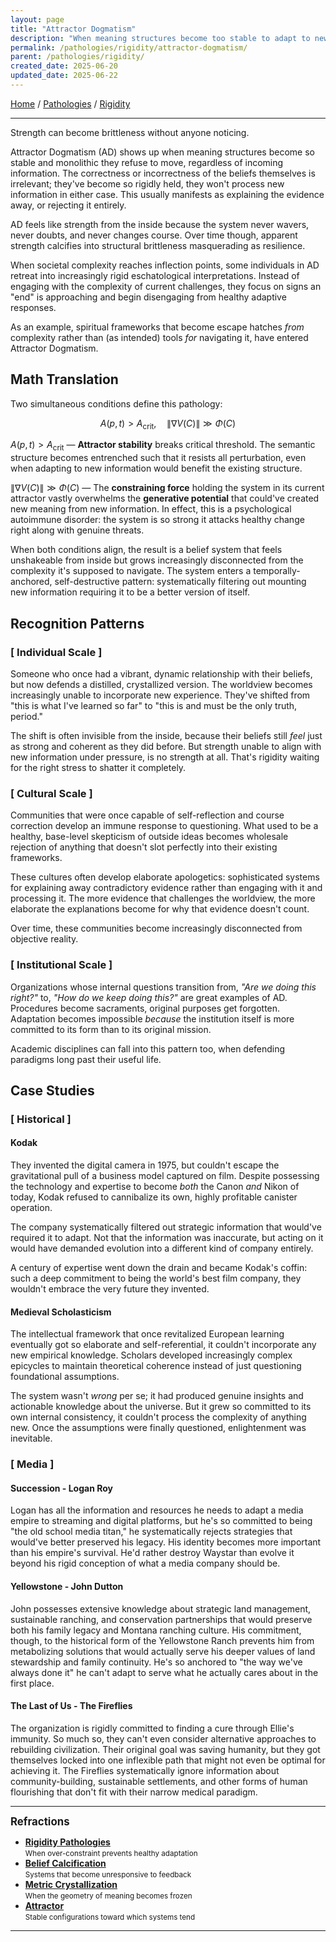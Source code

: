 ```yaml
---
layout: page
title: "Attractor Dogmatism"
description: "When meaning structures become too stable to adapt to new information"
permalink: /pathologies/rigidity/attractor-dogmatism/
parent: /pathologies/rigidity/
created_date: 2025-06-20
updated_date: 2025-06-22
---
```


[Home](/) / [Pathologies](/pathologies/) / [Rigidity](/pathologies/rigidity/)

---

Strength can become brittleness without anyone noticing.

Attractor Dogmatism (AD) shows up when meaning structures become so stable and monolithic they refuse to move, regardless of incoming information. The correctness or incorrectness of the beliefs themselves is irrelevant; they've become so rigidly held, they won't process new information in either case. This usually manifests as explaining the evidence away, or rejecting it entirely.

AD feels like strength from the inside because the system never wavers, never doubts, and never changes course. Over time though, apparent strength calcifies into structural brittleness masquerading as resilience.

When societal complexity reaches inflection points, some individuals in AD retreat into increasingly rigid eschatological interpretations. Instead of engaging with the complexity of current challenges, they focus on signs an "end" is approaching and begin disengaging from healthy adaptive responses.

As an example, spiritual frameworks that become escape hatches *from* complexity rather than (as intended) tools *for* navigating it, have entered Attractor Dogmatism.

## Math Translation

Two simultaneous conditions define this pathology:

$$
A(p,t) > A_{\text{crit}}, \quad \|\nabla V(C)\| \gg \Phi(C)
$$

$A(p,t) > A_{\text{crit}}$ — **Attractor stability** breaks critical threshold. The semantic structure becomes entrenched such that it resists all perturbation, even when adapting to new information would benefit the existing structure.

$\|\nabla V(C)\| \gg \Phi(C)$ — The **constraining force** holding the system in its current attractor vastly overwhelms the **generative potential** that could've created new meaning from new information. In effect, this is a psychological autoimmune disorder: the system is so strong it attacks healthy change right along with genuine threats.

When both conditions align, the result is a belief system that feels unshakeable from inside but grows increasingly disconnected from the complexity it's supposed to navigate. The system enters a temporally-anchored, self-destructive pattern: systematically filtering out mounting new information requiring it to be a better version of itself.

## Recognition Patterns

### [ Individual Scale ]

Someone who once had a vibrant, dynamic relationship with their beliefs, but now defends a distilled, crystallized version. The worldview becomes increasingly unable to incorporate new experience. They've shifted from "this is what I've learned so far" to "this is and must be the only truth, period."

The shift is often invisible from the inside, because their beliefs still *feel* just as strong and coherent as they did before. But strength unable to align with new information under pressure, is no strength at all. That's rigidity waiting for the right stress to shatter it completely.

### [ Cultural Scale ]

Communities that were once capable of self-reflection and course correction develop an immune response to questioning. What used to be a healthy, base-level skepticism of outside ideas becomes wholesale rejection of anything that doesn't slot perfectly into their existing frameworks.

These cultures often develop elaborate apologetics: sophisticated systems for explaining away contradictory evidence rather than engaging with it and processing it. The more evidence that challenges the worldview, the more elaborate the explanations become for why that evidence doesn't count. 

Over time, these communities become increasingly disconnected from objective reality.

### [ Institutional Scale ]

Organizations whose internal questions transition from, *"Are we doing this right?"* to, *"How do we keep doing this?"* are great examples of AD. Procedures become sacraments, original purposes get forgotten. Adaptation becomes impossible *because* the institution itself is more committed to its form than to its original mission.

Academic disciplines can fall into this pattern too, when defending paradigms long past their useful life.

## Case Studies

### [ Historical ]

#### Kodak

They invented the digital camera in 1975, but couldn't escape the gravitational pull of a business model captured on film. Despite possessing the technology and expertise to become *both* the Canon *and* Nikon of today, Kodak refused to cannibalize its own, highly profitable canister operation. 

The company systematically filtered out strategic information that would've required it to adapt. Not that the information was inaccurate, but acting on it would have demanded evolution into a different kind of company entirely.

A century of expertise went down the drain and became Kodak's coffin: such a deep commitment to being the world's best film company, they wouldn't embrace the very future they invented.


#### Medieval Scholasticism

The intellectual framework that once revitalized European learning eventually got so elaborate and self-referential, it couldn't incorporate any new empirical knowledge. Scholars developed increasingly complex epicycles to maintain theoretical coherence instead of just questioning foundational assumptions. 

The system wasn't *wrong* per se; it had produced genuine insights and actionable knowledge about the universe. But it grew so committed to its own internal consistency, it couldn't process the complexity of anything new. Once the assumptions were finally questioned, enlightenment was inevitable.

### [ Media ]

#### Succession - Logan Roy

Logan has all the information and resources he needs to adapt a media empire to streaming and digital platforms, but he's so committed to being "the old school media titan," he systematically rejects strategies that would've better preserved his legacy. His identity becomes more important than his empire's survival. He'd rather destroy Waystar than evolve it beyond his rigid conception of what a media company should be.

#### Yellowstone - John Dutton

John possesses extensive knowledge about strategic land management, sustainable ranching, and conservation partnerships that would preserve both his family legacy and Montana ranching culture. His commitment, though, to the historical form of the Yellowstone Ranch prevents him from metabolizing solutions that would actually serve his deeper values of land stewardship and family continuity. He's so anchored to "the way we've always done it" he can't adapt to serve what he actually cares about in the first place.

#### The Last of Us - The Fireflies

The organization is rigidly committed to finding a cure through Ellie's immunity. So much so, they can't even consider alternative approaches to rebuilding civilization. Their original goal was saving humanity, but they got themselves locked into one inflexible path that might not even be optimal for achieving it. The Fireflies systematically ignore information about community-building, sustainable settlements, and other forms of human flourishing that don't fit with their narrow medical paradigm.

---

**<big>Refractions</big>**

- **[Rigidity Pathologies](/pathologies/rigidity/)**  
  <small>When over-constraint prevents healthy adaptation</small>
- **[Belief Calcification](/pathologies/rigidity/belief-calcification/)**  
  <small>Systems that become unresponsive to feedback</small>
- **[Metric Crystallization](/pathologies/rigidity/metric-crystallization/)**  
  <small>When the geometry of meaning becomes frozen</small>
- **[Attractor](/explanations/a/attractor/)**  
  <small>Stable configurations toward which systems tend</small>

---